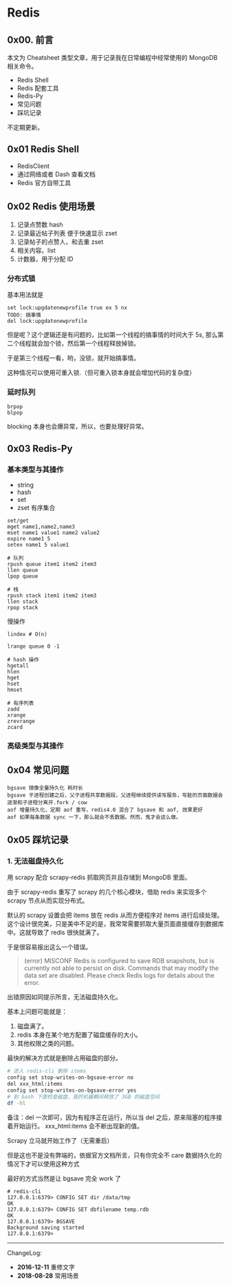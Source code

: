 # Redis

## 0x00. 前言

本文为 Cheatsheet 类型文章，用于记录我在日常编程中经常使用的 MongoDB 相关命令。

 - Redis Shell
 - Redis 配套工具
 - Redis-Py
 - 常见问题
 - 踩坑记录

不定期更新。

<!-- more -->

## 0x01 Redis Shell

 - RedisClient
 - 通过网络或者 Dash 查看文档
 - Redis 官方自带工具

## 0x02 Redis 使用场景

1. 记录点赞数 hash
2. 记录最近帖子列表 便于快速显示 zset
3. 记录帖子的点赞人，和去重 zset
4. 相关内容。list
5. 计数器，用于分配 ID

### 分布式锁

基本用法就是

```
set lock:upgdatenewprofile true ex 5 nx
TODO: 搞事情
del lock:upgdatenewprofile
```

但是呢？这个逻辑还是有问题的，比如第一个线程的搞事情的时间大于 5s, 那么第二个线程就会加个锁，然后第一个线程释放掉锁。

于是第三个线程一看，哟，没锁，就开始搞事情。

这种情况可以使用可重入锁.（但可重入锁本身就会增加代码的复杂度）

### 延时队列

```
brpop
blpop
```

blocking 本身也会爆异常，所以，也要处理好异常。

## 0x03 Redis-Py

### 基本类型与其操作

- string
- hash
- set
- zset 有序集合

```
set/get
mget name1,name2,name3
mset name1 value1 name2 value2
expire name1 5
setex name1 5 value1
```

```
# 队列
rpush queue item1 item2 item3
llen queue
lpop queue
```

```
# 栈
rpush stack item1 item2 item3
llen stack
rpop stack
```

慢操作

```
lindex # O(n)

lrange queue 0 -1
```

```
# hash 操作
hgetall
hlen
hget
hset
hmset
```

```
# 有序列表
zadd
xrange
zrevrange
zcard
```

### 高级类型与其操作

## 0x04 常见问题

```
bgsave 镜像全量持久化 耗时长
bgsave 子进程创建之后，父子进程共享数据段，父进程继续提供读写服务，写脏的页面数据会逐渐和子进程分离开.fork / cow
aof 增量持久化，定期 aof 重写，redis4.0 混合了 bgsave 和 aof, 效果更好
aof 如果每条数据 sync 一下，那么就会不丢数据。然而，鬼才会这么做。
```

## 0x05 踩坑记录

### 1. 无法磁盘持久化

用 scrapy 配合 scrapy-redis 抓取网页并且存储到 MongoDB 里面。

由于 scrapy-redis 重写了 scrapy 的几个核心模块，借助 redis 来实现多个 scrapy 节点从而实现分布式。

默认的 scrapy 设置会把 items 放在 redis 从而方便程序对 items 进行后续处理。这个设计很完美，只是美中不足的是，我常常需要抓取大量页面直接缓存到数据库中。这就导致了 redis 很快就满了。

于是很容易报出这么一个错误。

> (error) MISCONF Redis is configured to save RDB snapshots, but is currently not able to persist on disk. Commands that may modify the data set are disabled. Please check Redis logs for details about the error.

出错原因如同提示所言，无法磁盘持久化。

基本上问题可能就是：
1. 磁盘满了。
2. redis 本身在某个地方配置了磁盘缓存的大小。
3. 其他权限之类的问题。

最快的解决方式就是删除占用磁盘的部分。

```bash
# 进入 redis-cli 删除 items
config set stop-writes-on-bgsave-error no
del xxx_html:items
config set stop-writes-on-bgsave-error yes
# 到 bash 下面检查磁盘，我的机器瞬间释放了 3GB 的磁盘空间
df -hl
```
备注：del 一次即可，因为有程序正在运行，所以当 del 之后，原来阻塞的程序接着开始运行。 xxx_html:items 会不断出现新的值。

Scrapy 立马就开始工作了（无需重启）

但是这也不是没有弊端的，依据官方文档所言，只有你完全不 care 数据持久化的情况下才可以使用这种方式

最好的方式当然是让 bgsave 完全 work 了

```
# redis-cli
127.0.0.1:6379> CONFIG SET dir /data/tmp
OK
127.0.0.1:6379> CONFIG SET dbfilename temp.rdb
OK
127.0.0.1:6379> BGSAVE
Background saving started
127.0.0.1:6379>
```

---
ChangeLog:
 - **2016-12-11** 重修文字
 - **2018-08-28** 常用场景
